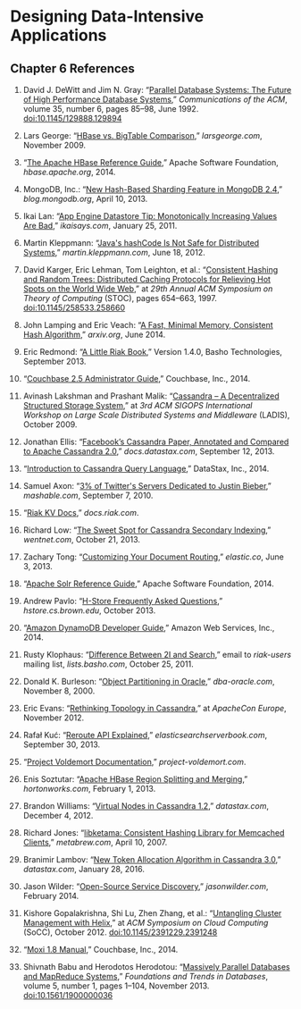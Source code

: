 Designing Data-Intensive Applications
=====================================

Chapter 6 References
--------------------

1.  David J. DeWitt and Jim N. Gray:
    “[Parallel Database Systems: The Future of High Performance Database Systems](http://www.cs.cmu.edu/~pavlo/courses/fall2013/static/papers/dewittgray92.pdf),”
    *Communications of the ACM*, volume 35, number 6, pages 85–98, June 1992.
    [doi:10.1145/129888.129894](http://dx.doi.org/10.1145/129888.129894)

1.  Lars George:
    “[HBase vs. BigTable Comparison](http://www.larsgeorge.com/2009/11/hbase-vs-bigtable-comparison.html),”
    *larsgeorge.com*, November 2009.

1.  “[The Apache HBase Reference Guide](https://hbase.apache.org/book/book.html),” Apache Software Foundation, *hbase.apache.org*, 2014.

1.  MongoDB, Inc.:
    “[New Hash-Based Sharding Feature in MongoDB 2.4](https://web.archive.org/web/20230610080235/https://www.mongodb.com/blog/post/new-hash-based-sharding-feature-in-mongodb-24),” *blog.mongodb.org*, April 10, 2013.

1.  Ikai Lan:
    “[App Engine Datastore Tip: Monotonically Increasing Values Are Bad](http://ikaisays.com/2011/01/25/app-engine-datastore-tip-monotonically-increasing-values-are-bad/),” *ikaisays.com*,
    January 25, 2011.

1.  Martin Kleppmann:
    “[Java's hashCode Is Not Safe for Distributed Systems](http://martin.kleppmann.com/2012/06/18/java-hashcode-unsafe-for-distributed-systems.html),” *martin.kleppmann.com*, June 18, 2012.

1.  David Karger, Eric Lehman, Tom Leighton, et al.:
    “[Consistent Hashing and Random Trees: Distributed Caching Protocols for Relieving Hot Spots on the World Wide Web](https://www.akamai.com/site/en/documents/research-paper/consistent-hashing-and-random-trees-distributed-caching-protocols-for-relieving-hot-spots-on-the-world-wide-web-technical-publication.pdf),”
    at *29th Annual ACM Symposium on Theory of Computing* (STOC), pages 654–663, 1997.
    [doi:10.1145/258533.258660](http://dx.doi.org/10.1145/258533.258660)

1.  John Lamping and Eric Veach:
    “[A Fast, Minimal Memory, Consistent Hash Algorithm](http://arxiv.org/pdf/1406.2294.pdf),” *arxiv.org*, June 2014.

1.  Eric Redmond:
    “[A Little Riak Book](https://web.archive.org/web/20160807123307/http://www.littleriakbook.com/),” Version 1.4.0,
    Basho Technologies, September 2013.

1.  “[Couchbase 2.5 Administrator Guide](http://docs.couchbase.com/couchbase-manual-2.5/cb-admin/),” Couchbase, Inc., 2014.

1.  Avinash Lakshman and Prashant Malik:
    “[Cassandra – A Decentralized Structured Storage System](http://www.cs.cornell.edu/Projects/ladis2009/papers/Lakshman-ladis2009.PDF),” at *3rd ACM SIGOPS International Workshop on
    Large Scale Distributed Systems and Middleware* (LADIS), October 2009.

1.  Jonathan Ellis:
    “[Facebook’s Cassandra Paper, Annotated and Compared to Apache Cassandra 2.0](https://docs.datastax.com/en/articles/cassandra/cassandrathenandnow.html),”
    *docs.datastax.com*, September 12, 2013.

1.  “[Introduction to Cassandra Query Language](https://docs.datastax.com/en/cql-oss/3.1/cql/cql_intro_c.html),” DataStax, Inc., 2014.

1.  Samuel Axon:
    “[3% of Twitter's Servers Dedicated to Justin Bieber](https://web.archive.org/web/20201109041636/https://mashable.com/2010/09/07/justin-bieber-twitter/?europe=true),” *mashable.com*, September 7, 2010.

1.  “[Riak KV Docs](https://docs.riak.com/riak/kv/latest/index.html),” *docs.riak.com*.

1.  Richard Low:
    “[The Sweet Spot for Cassandra Secondary Indexing](https://web.archive.org/web/20190831132955/http://www.wentnet.com/blog/?p=77),” *wentnet.com*, October 21, 2013.

1.  Zachary Tong:
    “[Customizing Your Document Routing](https://www.elastic.co/blog/customizing-your-document-routing/),” *elastic.co*, June 3, 2013.

1.  “[Apache Solr Reference Guide](https://cwiki.apache.org/confluence/display/solr/Apache+Solr+Reference+Guide),” Apache Software Foundation, 2014.

1.  Andrew Pavlo:
    “[H-Store Frequently Asked Questions](http://hstore.cs.brown.edu/documentation/faq/),”
    *hstore.cs.brown.edu*, October 2013.

1.  “[Amazon DynamoDB Developer Guide](http://docs.aws.amazon.com/amazondynamodb/latest/developerguide/),” Amazon Web Services, Inc., 2014.

1.  Rusty Klophaus:
    “[Difference Between 2I and Search](https://web.archive.org/web/20150926053350/http://lists.basho.com/pipermail/riak-users_lists.basho.com/2011-October/006220.html),” email to *riak-users* mailing list, *lists.basho.com*, October 25, 2011.

1.  Donald K. Burleson:
    “[Object Partitioning in Oracle](http://www.dba-oracle.com/art_partit.htm),”
    *dba-oracle.com*, November 8, 2000.

1.  Eric Evans:
    “[Rethinking Topology in Cassandra](http://www.slideshare.net/jericevans/virtual-nodes-rethinking-topology-in-cassandra),” at *ApacheCon Europe*, November 2012.

1.  Rafał Kuć:
    “[Reroute API Explained](https://web.archive.org/web/20190706215750/http://elasticsearchserverbook.com/reroute-api-explained/),”
    *elasticsearchserverbook.com*, September 30, 2013.

1.  “[Project Voldemort Documentation](http://www.project-voldemort.com/voldemort/),” *project-voldemort.com*.

1.  Enis Soztutar:
    “[Apache HBase Region Splitting and Merging](http://hortonworks.com/blog/apache-hbase-region-splitting-and-merging/),” *hortonworks.com*, February 1, 2013.

1.  Brandon Williams:
    “[Virtual Nodes in Cassandra 1.2](http://www.datastax.com/dev/blog/virtual-nodes-in-cassandra-1-2),” *datastax.com*, December 4, 2012.

1.  Richard Jones:
    “[libketama: Consistent Hashing Library for Memcached Clients](https://www.metabrew.com/article/libketama-consistent-hashing-algo-memcached-clients),” *metabrew.com*, April 10, 2007.

1.  Branimir Lambov:
    “[New Token Allocation Algorithm in Cassandra 3.0](http://www.datastax.com/dev/blog/token-allocation-algorithm),” *datastax.com*, January 28, 2016.

1.  Jason Wilder:
    “[Open-Source Service Discovery](http://jasonwilder.com/blog/2014/02/04/service-discovery-in-the-cloud/),” *jasonwilder.com*, February 2014.

1.  Kishore Gopalakrishna, Shi Lu, Zhen Zhang, et al.:
    “[Untangling Cluster Management with Helix](http://www.socc2012.org/helix_onecol.pdf?attredirects=0),” at *ACM Symposium on Cloud Computing* (SoCC), October 2012.
    [doi:10.1145/2391229.2391248](http://dx.doi.org/10.1145/2391229.2391248)

1.  “[Moxi 1.8 Manual](http://docs.couchbase.com/moxi-manual-1.8/),” Couchbase, Inc., 2014.

1.  Shivnath Babu and Herodotos Herodotou:
    “[Massively Parallel Databases and MapReduce Systems](https://www.microsoft.com/en-us/research/wp-content/uploads/2013/11/db-mr-survey-final.pdf),”
    *Foundations and Trends in Databases*, volume 5, number 1, pages 1–104, November 2013.
    [doi:10.1561/1900000036](http://dx.doi.org/10.1561/1900000036)

